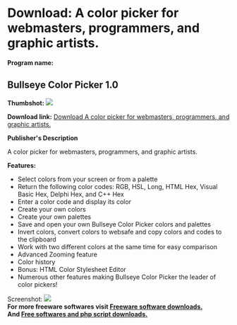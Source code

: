 # Download: A color picker for webmasters, programmers, and graphic artists.

**Program name:**

## Bullseye Color Picker 1.0

  
**Thumbshot:** ![](http://www.freewarefiles.com/screenshot/becpicker_md.gif)   
  
**Download link:** [Download A color picker for webmasters, programmers, and graphic artists.](http://freesoftwares.boysofts.com/Bullseye-Color-Picker_program_26063.html)  
  


**Publisher's Description**  
  


A color picker for webmasters, programmers, and graphic artists. 

**Features:**

  * Select colors from your screen or from a palette 
  * Return the following color codes: RGB, HSL, Long, HTML Hex, Visual Basic Hex, Delphi Hex, and C++ Hex 
  * Enter a color code and display its color 
  * Create your own colors 
  * Create your own palettes 
  * Save and open your own Bullseye Color Picker colors and palettes 
  * Invert colors, convert colors to websafe and copy colors and codes to the clipboard 
  * Work with two different colors at the same time for easy comparison 
  * Advanced Zooming feature 
  * Color history 
  * Bonus: HTML Color Stylesheet Editor 
  * Numerous other features making Bullseye Color Picker the leader of color pickers! 

  
  
Screenshot: ![](http://www.freewarefiles.com/screenshot/becpicker.gif)   
**For more freeware softwares visit [Freeware software downloads.](http://freesoftwares.boysofts.com/)**   
**And [Free softwares and php script downloads.](http://www.boysofts.com/)**
